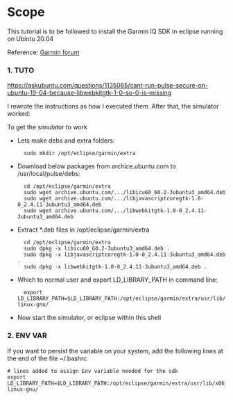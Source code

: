 # Scope
This tutorial is to be followed to install the Garmin IQ SDK in eclipse running on Ubintu 20.04

Reference: [Garmin forum](https://forums.garmin.com/developer/connect-iq/i/bug-reports/simulator-not-working-on-ubuntu-19-04)

### 1. TUTO

https://askubuntu.com/questions/1135065/cant-run-pulse-secure-on-ubuntu-19-04-because-libwebkitgtk-1-0-so-0-is-missing

I rewrote the instructions as how I executed them. After that, the simulator worked:

To get the simulator to work

* Lets make debs and extra folders:

		sudo mkdir /opt/eclipse/garmin/extra

* Download below packages from archice.ubuntu.com to /usr/local/pulse/debs:

		cd /opt/eclipse/garmin/extra
		sudo wget archive.ubuntu.com/.../libicu60_60.2-3ubuntu3_amd64.deb
		sudo wget archive.ubuntu.com/.../libjavascriptcoregtk-1.0-0_2.4.11-3ubuntu3_amd64.deb
		sudo wget archive.ubuntu.com/.../libwebkitgtk-1.0-0_2.4.11-3ubuntu3_amd64.deb

* Extract *.deb files in /opt/eclipse/garmin/extra

		cd /opt/eclipse/garmin/extra
		sudo dpkg -x libicu60_60.2-3ubuntu3_amd64.deb .
		sudo dpkg -x libjavascriptcoregtk-1.0-0_2.4.11-3ubuntu3_amd64.deb .
		sudo dpkg -x libwebkitgtk-1.0-0_2.4.11-3ubuntu3_amd64.deb .

* Which to normal user and export LD_LIBRARY_PATH in command line:

		export LD_LIBRARY_PATH=$LD_LIBRARY_PATH:/opt/eclipse/garmin/extra/usr/lib/x86_64-linux-gnu/

* Now start the simulator, or eclipse within this shell


### 2. ENV VAR
If you want to persist the variable on your system, add the following lines at the end of the file ~/.bashrc

	# lines added to assign Env variable needed for the sdk
	export LD_LIBRARY_PATH=$LD_LIBRARY_PATH:/opt/eclipse/garmin/extra/usr/lib/x86_64-linux-gnu/
